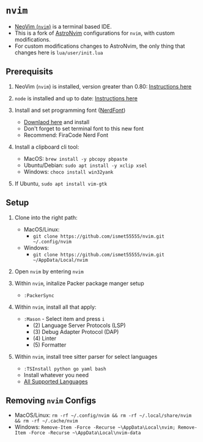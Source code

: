 # `nvim`

- [NeoVim (`nvim`)](https://neovim.io/) is a terminal based IDE.
- This is a fork of [AstroNvim](https://github.com/AstroNvim/AstroNvim) configurations for `nvim`,
with custom modifications.
- For custom modifications changes to AstroNvim, the only thing that changes here is `lua/user/init.lua`


## Prerequisits

1. NeoVim (`nvim`) is installed, version greater than 0.80: [Instructions here](https://github.com/neovim/neovim/wiki/Installing-Neovim)

2. `node` is installed and up to date: [Instructions here](https://nodejs.org/en/)

3. Install and set programming font ([NerdFont](https://www.nerdfonts.com/))
     - [Downlaod here](https://www.nerdfonts.com/font-downloads) and install
     - Don't forget to set terminal font to this new font
     - Recommend: FiraCode Nerd Font
     
4. Install a clipboard cli tool:
    - MacOS: `brew install -y pbcopy pbpaste`
    - Ubuntu/Debian: `sudo apt install -y xclip xsel`
    - Windows: `choco install win32yank`

4. If Ubuntu, `sudo apt install vim-gtk`


## Setup

1. Clone into the right path:
    - MacOS/Linux:
		- `git clone https://github.com/ismet55555/nvim.git ~/.config/nvim`
    - Windows:
		- `git clone https://github.com/ismet55555/nvim.git ~/AppData/Local/nvim`

2. Open `nvim` by entering `nvim`

3. Within `nvim`, initalize Packer package manger setup
	- `:PackerSync`

3. Within `nvim`, install all that apply:
	- `:Mason` - Select item and press `i`
		- (2) Language Server Protocols (LSP)
		- (3) Debug Adapter Protocol (DAP)
		- (4) Linter
		- (5) Formatter

4. Within `nvim`, install tree sitter parser for select languages
	- `:TSInstall python go yaml bash`
	- Install whatever you need
	- [All Supported Languages](https://github.com/nvim-treesitter/nvim-treesitter#supported-languages)

## Removing `nvim` Configs

- MacOS/Linux: `rm -rf ~/.config/nvim && rm -rf ~/.local/share/nvim && rm -rf ~/.cache/nvim`
- Windows: `Remove-Item -Force -Recurse ~\AppData\Local\nvim; Remove-Item -Force -Recurse ~\AppData\Local\nvim-data`
